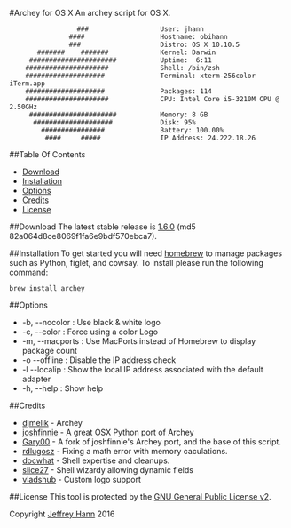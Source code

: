 #Archey for OS X
An archey script for OS X.

```
                 ###                  User: jhann
               ####                   Hostname: obihann
               ###                    Distro: OS X 10.10.5
       #######    #######             Kernel: Darwin
     ######################           Uptime:  6:11
    #####################             Shell: /bin/zsh
    ####################              Terminal: xterm-256color iTerm.app
    ####################              Packages: 114
    #####################             CPU: Intel Core i5-3210M CPU @ 2.50GHz
     ######################           Memory: 8 GB
      ####################            Disk: 95%
        ################              Battery: 100.00%
         ####     #####               IP Address: 24.222.18.26
```

##Table Of Contents
* [Download](#download)
* [Installation](#installation)
* [Options](#options)
* [Credits](#credits)
* [License](#license)

##Download
The latest stable release is [1.6.0](https://github.com/obihann/archey-osx/archive/1.6.0.tar.gz) (md5 82a064d8ce8069f1fa6e9bdf570ebca7).

##Installation
To get started you will need [homebrew](http://brew.sh/) to manage packages such as Python, figlet, and cowsay. To install please run the following command:

```
brew install archey
```

##Options
* -b,  --nocolor : Use black & white logo
* -c,  --color   : Force using a color Logo
* -m,  --macports : Use MacPorts instead of Homebrew to display package count
* -o   --offline : Disable the IP address check
* -l   --localip : Show the local IP address associated with the default adapter
* -h,  --help : Show help


##Credits
* [djmelik](https://github.com/djmelik/archey) - Archey
* [joshfinnie](https://github.com/joshfinnie/archey-osx) - A great OSX Python port of Archey
* [Gary00](https://github.com/Gary00/archey-osx) - A fork of joshfinnie's Archey port, and the base of this script.
* [rdlugosz](https://github.com/rdlugosz) - Fixing a math error with memory caculations.
* [docwhat](https://github.com/docwhat) - Shell expertise and cleanups.
* [slice27](https://github.com/slice27) - Shell wizardy allowing dynamic fields
* [vladshub](https://github.com/vladshub) - Custom logo support

##License
This tool is protected by the [GNU General Public License v2](http://www.gnu.org/licenses/gpl-2.0.html).

Copyright [Jeffrey Hann](http://jeffreyhann.ca/) 2016

